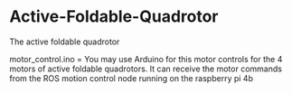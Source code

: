 # Active-Foldable-Quadrotor
The active foldable quadrotor

motor_control.ino = You may use Arduino for this motor controls for the 4 motors of active foldable quadrotors. It can receive the motor commands from the ROS 
motion control node running on the raspberry pi 4b
